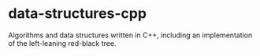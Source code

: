data-structures-cpp
===================

Algorithms and data structures written in C++, including an implementation of the left-leaning red-black tree.
